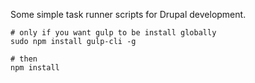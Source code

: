 Some simple task runner scripts for Drupal development.

```
# only if you want gulp to be install globally
sudo npm install gulp-cli -g

# then
npm install
```

